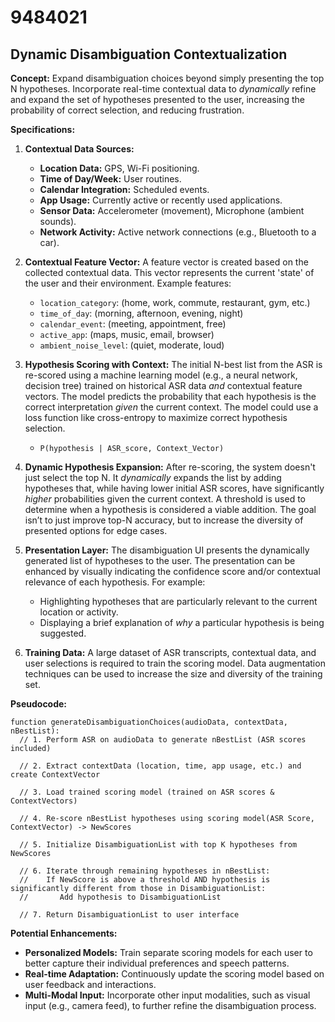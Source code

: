 # 9484021

## Dynamic Disambiguation Contextualization

**Concept:** Expand disambiguation choices beyond simply presenting the top N hypotheses. Incorporate real-time contextual data to *dynamically* refine and expand the set of hypotheses presented to the user, increasing the probability of correct selection, and reducing frustration.

**Specifications:**

1.  **Contextual Data Sources:**
    *   **Location Data:** GPS, Wi-Fi positioning.
    *   **Time of Day/Week:** User routines.
    *   **Calendar Integration:** Scheduled events.
    *   **App Usage:** Currently active or recently used applications.
    *   **Sensor Data:** Accelerometer (movement), Microphone (ambient sounds).
    *   **Network Activity:** Active network connections (e.g., Bluetooth to a car).

2.  **Contextual Feature Vector:** A feature vector is created based on the collected contextual data. This vector represents the current 'state' of the user and their environment. Example features:
    *   `location_category`: (home, work, commute, restaurant, gym, etc.)
    *   `time_of_day`: (morning, afternoon, evening, night)
    *   `calendar_event`: (meeting, appointment, free)
    *   `active_app`: (maps, music, email, browser)
    *   `ambient_noise_level`: (quiet, moderate, loud)

3.  **Hypothesis Scoring with Context:** The initial N-best list from the ASR is re-scored using a machine learning model (e.g., a neural network, decision tree) trained on historical ASR data *and* contextual feature vectors. The model predicts the probability that each hypothesis is the correct interpretation *given* the current context.  The model could use a loss function like cross-entropy to maximize correct hypothesis selection.

    *   `P(hypothesis | ASR_score, Context_Vector)`

4.  **Dynamic Hypothesis Expansion:** After re-scoring, the system doesn't just select the top N. It *dynamically* expands the list by adding hypotheses that, while having lower initial ASR scores, have significantly *higher* probabilities given the current context. A threshold is used to determine when a hypothesis is considered a viable addition.  The goal isn’t to just improve top-N accuracy, but to increase the diversity of presented options for edge cases.

5.  **Presentation Layer:** The disambiguation UI presents the dynamically generated list of hypotheses to the user.  The presentation can be enhanced by visually indicating the confidence score and/or contextual relevance of each hypothesis. For example:

    *   Highlighting hypotheses that are particularly relevant to the current location or activity.
    *   Displaying a brief explanation of *why* a particular hypothesis is being suggested.

6.  **Training Data:**  A large dataset of ASR transcripts, contextual data, and user selections is required to train the scoring model. Data augmentation techniques can be used to increase the size and diversity of the training set.

**Pseudocode:**

```
function generateDisambiguationChoices(audioData, contextData, nBestList):
  // 1. Perform ASR on audioData to generate nBestList (ASR scores included)

  // 2. Extract contextData (location, time, app usage, etc.) and create ContextVector

  // 3. Load trained scoring model (trained on ASR scores & ContextVectors)

  // 4. Re-score nBestList hypotheses using scoring model(ASR Score, ContextVector) -> NewScores

  // 5. Initialize DisambiguationList with top K hypotheses from NewScores

  // 6. Iterate through remaining hypotheses in nBestList:
  //    If NewScore is above a threshold AND hypothesis is significantly different from those in DisambiguationList:
  //       Add hypothesis to DisambiguationList

  // 7. Return DisambiguationList to user interface
```

**Potential Enhancements:**

*   **Personalized Models:** Train separate scoring models for each user to better capture their individual preferences and speech patterns.
*   **Real-time Adaptation:** Continuously update the scoring model based on user feedback and interactions.
*   **Multi-Modal Input:** Incorporate other input modalities, such as visual input (e.g., camera feed), to further refine the disambiguation process.
